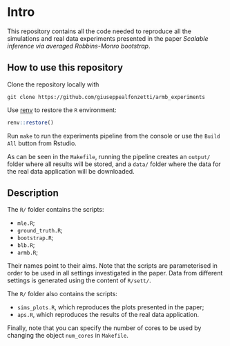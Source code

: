 
<!-- README.md is generated from README.Rmd. Please edit that file -->

# Intro

This repository contains all the code needed to reproduce all the
simulations and real data experiments presented in the paper *Scalable
inference via averaged Robbins-Monro bootstrap*.

## How to use this repository

Clone the repository locally with

`git clone https://github.com/giuseppealfonzetti/armb_experiments`

Use [renv](https://rstudio.github.io/renv/articles/renv.html) to restore
the `R` environment:

``` r
renv::restore()
```

Run `make` to run the experiments pipeline from the console or use the
`Build All` button from Rstudio.

As can be seen in the `Makefile`, running the pipeline creates an
`output/` folder where all results will be stored, and a `data/` folder
where the data for the real data application will be downloaded.

## Description

The `R/` folder contains the scripts:

- `mle.R`;
- `ground_truth.R`;
- `bootstrap.R`;
- `blb.R`;
- `armb.R`;

Their names point to their aims. Note that the scripts are parameterised
in order to be used in all settings investigated in the paper. Data from
different settings is generated using the content of `R/sett/`.

The `R/` folder also contains the scripts:

- `sims_plots.R`, which reproduces the plots presented in the paper;
- `aps.R`, which reproduces the results of the real data application.

Finally, note that you can specify the number of cores to be used by
changing the object `num_cores` in `Makefile`.
